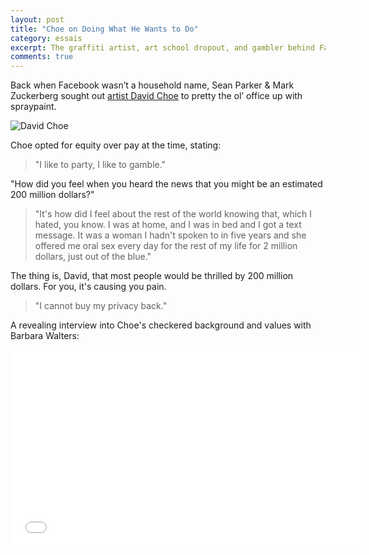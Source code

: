 ```yaml
---
layout: post
title: "Choe on Doing What He Wants to Do"
category: essais
excerpt: The graffiti artist, art school dropout, and gambler behind Facebook's early office murals.
comments: true
---
```


Back when Facebook wasn’t a household name, Sean Parker & Mark Zuckerberg sought out [artist David Choe](http://davidchoe.com/) to pretty the ol’ office up with spraypaint.

![David Choe](http://www.vincentbarr.com/assets/images/david-choe.png)

Choe opted for equity over pay at the time, stating:
>"I like to party, I like to gamble."

"How did you feel when you heard the news that you might be an estimated 200 million dollars?"

>"It's how did I feel about the rest of the world knowing that, which I hated, you know. I was at home, and I was in bed and I got a text message. It was a woman I hadn't spoken to in five years and she offered me oral sex every day for the rest of my life for 2 million dollars, just out of the blue."

The thing is, David, that most people would be thrilled by 200 million dollars. For you, it's causing you pain.

>"I cannot buy my privacy back."

A revealing interview into Choe's checkered background and values with Barbara Walters:

<iframe width="560" height="315" src="//www.youtube.com/embed/MtazR6Iu2yE" frameborder="0"> </iframe>

<a href="https://plus.google.com/+VincentBarr0?rel=author"></a>